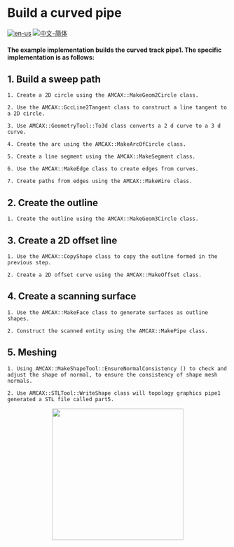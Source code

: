 # Build a curved pipe

[![en-us](https://img.shields.io/badge/en-us-yellow.svg)](./README.md) [![中文-简体](https://img.shields.io/badge/%E4%B8%AD%E6%96%87-%E7%AE%80%E4%BD%93-red.svg)](./README.zh_cn.md)

#### The example implementation builds the curved track pipe1. The specific implementation is as follows:
## 1. Build a sweep path

	1. Create a 2D circle using the AMCAX::MakeGeom2Circle class.

	2. Use the AMCAX::GccLine2Tangent class to construct a line tangent to a 2D circle.

	3. Use AMCAX::GeometryTool::To3d class converts a 2 d curve to a 3 d curve.

	4. Create the arc using the AMCAX::MakeArcOfCircle class.

	5. Create a line segment using the AMCAX::MakeSegment class.

	6. Use the AMCAX::MakeEdge class to create edges from curves.

	7. Create paths from edges using the AMCAX::MakeWire class.

## 2. Create the outline

	1. Create the outline using the AMCAX::MakeGeom3Circle class.


## 3. Create a 2D offset line

	1. Use the AMCAX::CopyShape class to copy the outline formed in the previous step.

	2. Create a 2D offset curve using the AMCAX::MakeOffset class.

## 4. Create a scanning surface

	1. Use the AMCAX::MakeFace class to generate surfaces as outline shapes.

	2. Construct the scanned entity using the AMCAX::MakePipe class.

## 5. Meshing

	1. Using AMCAX::MakeShapeTool::EnsureNormalConsistency () to check and adjust the shape of normal, to ensure the consistency of shape mesh normals.

	2. Use AMCAX::STLTool::WriteShape class will topology graphics pipe1 generated a STL file called part5.

<div align = center><img src="https://s2.loli.net/2024/09/30/vprfRF7euVBSDxN.png" width="300" height="300">